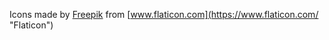 Icons made by [Freepik](https://www.freepik.com "Freepik") from [www.flaticon.com](https://www.flaticon.com/ "Flaticon")